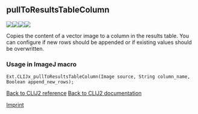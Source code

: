 ## pullToResultsTableColumn
<img src="images/mini_empty_logo.png"/><img src="images/mini_empty_logo.png"/><img src="images/mini_clijx_logo.png"/><img src="images/mini_empty_logo.png"/>

Copies the content of a vector image to a column in the results table.
You can configure if new rows should be appended or if existing values should be overwritten.

### Usage in ImageJ macro
```
Ext.CLIJx_pullToResultsTableColumn(Image source, String column_name, Boolean append_new_rows);
```


[Back to CLIJ2 reference](https://clij.github.io/clij2-docs/reference)
[Back to CLIJ2 documentation](https://clij.github.io/clij2-docs)

[Imprint](https://clij.github.io/imprint)
